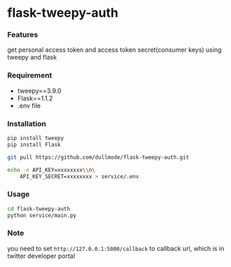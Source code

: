 # flask-tweepy-auth 
 
### Features
get personal access token and access token secret(consumer keys) using tweepy and flask
 
### Requirement

* tweepy==3.9.0
* Flask==1.1.2
* .env file

### Installation
```bash
pip install tweepy
pip install Flask
```
```bash
git pull https://github.com/dullmode/flask-tweepy-auth.git
```
```bash
echo -e API_KEY=xxxxxxxx\\n\
    API_KEY_SECRET=xxxxxxxx > service/.env
```
 
### Usage
```bash
cd flask-tweepy-auth
python service/main.py
```
 
### Note
you need to set `http://127.0.0.1:5000/callback` to callback url, which is in twitter developer portal 

